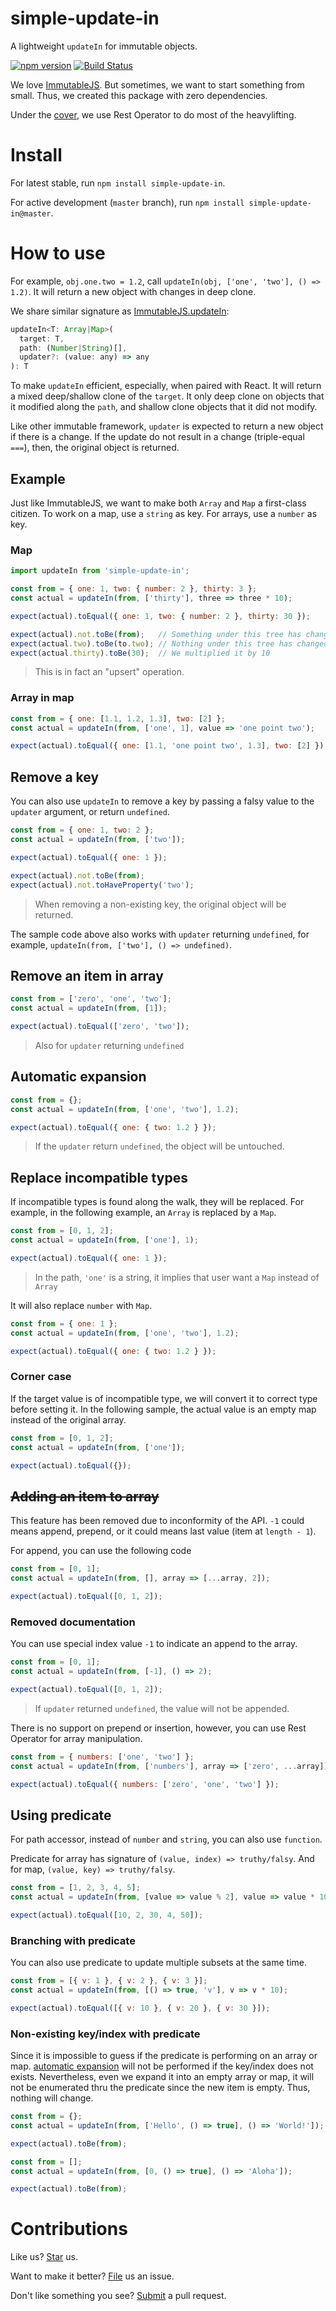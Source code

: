 # simple-update-in

A lightweight `updateIn` for immutable objects.

[![npm version](https://badge.fury.io/js/simple-update-in.svg)](https://badge.fury.io/js/simple-update-in) [![Build Status](https://travis-ci.org/compulim/simple-update-in.svg?branch=master)](https://travis-ci.org/compulim/simple-update-in)

We love [ImmutableJS](https://facebook.github.io/immutable-js). But sometimes, we want to start something from small. Thus, we created this package with zero dependencies.

Under the [cover](src/index.js), we use Rest Operator to do most of the heavylifting.

# Install

For latest stable, run `npm install simple-update-in`.

For active development (`master` branch), run `npm install simple-update-in@master`.

# How to use

For example, `obj.one.two = 1.2`, call `updateIn(obj, ['one', 'two'], () => 1.2)`. It will return a new object with changes in deep clone.

We share similar signature as [ImmutableJS.updateIn](https://facebook.github.io/immutable-js/docs/#/Map/updateIn):

```js
updateIn<T: Array|Map>(
  target: T,
  path: (Number|String)[],
  updater?: (value: any) => any
): T
```

To make `updateIn` efficient, especially, when paired with React. It will return a mixed deep/shallow clone of the `target`. It only deep clone on objects that it modified along the `path`, and shallow clone objects that it did not modify.

Like other immutable framework, `updater` is expected to return a new object if there is a change. If the update do not result in a change (triple-equal `===`), then, the original object is returned.

## Example

Just like ImmutableJS, we want to make both `Array` and `Map` a first-class citizen. To work on a map, use a `string` as key. For arrays, use a `number` as key.

### Map

```js
import updateIn from 'simple-update-in';

const from = { one: 1, two: { number: 2 }, thirty: 3 };
const actual = updateIn(from, ['thirty'], three => three * 10);

expect(actual).toEqual({ one: 1, two: { number: 2 }, thirty: 30 });

expect(actual).not.toBe(from);   // Something under this tree has changed
expect(actual.two).toBe(to.two); // Nothing under this tree has changed
expect(actual.thirty).toBe(30);  // We multiplied it by 10
```

> This is in fact an "upsert" operation.

### Array in map

```js
const from = { one: [1.1, 1.2, 1.3], two: [2] };
const actual = updateIn(from, ['one', 1], value => 'one point two');

expect(actual).toEqual({ one: [1.1, 'one point two', 1.3], two: [2] });
```

## Remove a key

You can also use `updateIn` to remove a key by passing a falsy value to the `updater` argument, or return `undefined`.

```js
const from = { one: 1, two: 2 };
const actual = updateIn(from, ['two']);

expect(actual).toEqual({ one: 1 });

expect(actual).not.toBe(from);
expect(actual).not.toHaveProperty('two');
```

> When removing a non-existing key, the original object will be returned.

The sample code above also works with `updater` returning `undefined`, for example, `updateIn(from, ['two'], () => undefined)`.

## Remove an item in array

```js
const from = ['zero', 'one', 'two'];
const actual = updateIn(from, [1]);

expect(actual).toEqual(['zero', 'two']);
```

> Also for `updater` returning `undefined`

## Automatic expansion

```js
const from = {};
const actual = updateIn(from, ['one', 'two'], 1.2);

expect(actual).toEqual({ one: { two: 1.2 } });
```

> If the `updater` return `undefined`, the object will be untouched.

## Replace incompatible types

If incompatible types is found along the walk, they will be replaced. For example, in the following example, an `Array` is replaced by a `Map`.

```js
const from = [0, 1, 2];
const actual = updateIn(from, ['one'], 1);

expect(actual).toEqual({ one: 1 });
```

> In the path, `'one'` is a string, it implies that user want a `Map` instead of `Array`

It will also replace `number` with `Map`.

```js
const from = { one: 1 };
const actual = updateIn(from, ['one', 'two'], 1.2);

expect(actual).toEqual({ one: { two: 1.2 } });
```

### Corner case

If the target value is of incompatible type, we will convert it to correct type before setting it. In the following sample, the actual value is an empty map instead of the original array.

```js
const from = [0, 1, 2];
const actual = updateIn(from, ['one']);

expect(actual).toEqual({});
```

## ~~Adding an item to array~~

This feature has been removed due to inconformity of the API. `-1` could means append, prepend, or it could means last value (item at `length - 1`).

For append, you can use the following code

```js
const from = [0, 1];
const actual = updateIn(from, [], array => [...array, 2]);

expect(actual).toEqual([0, 1, 2]);
```

### Removed documentation

You can use special index value `-1` to indicate an append to the array.

```js
const from = [0, 1];
const actual = updateIn(from, [-1], () => 2);

expect(actual).toEqual([0, 1, 2]);
```

> If `updater` returned `undefined`, the value will not be appended.

There is no support on prepend or insertion, however, you can use Rest Operator for array manipulation.

```js
const from = { numbers: ['one', 'two'] };
const actual = updateIn(from, ['numbers'], array => ['zero', ...array]);

expect(actual).toEqual({ numbers: ['zero', 'one', 'two'] });
```

## Using predicate

For path accessor, instead of `number` and `string`, you can also use `function`.

Predicate for array has signature of `(value, index) => truthy/falsy`. And for map, `(value, key) => truthy/falsy`.

```js
const from = [1, 2, 3, 4, 5];
const actual = updateIn(from, [value => value % 2], value => value * 10);

expect(actual).toEqual([10, 2, 30, 4, 50]);
```

### Branching with predicate

You can also use predicate to update multiple subsets at the same time.

```js
const from = [{ v: 1 }, { v: 2 }, { v: 3 }];
const actual = updateIn(from, [() => true, 'v'], v => v * 10);

expect(actual).toEqual([{ v: 10 }, { v: 20 }, { v: 30 }]);
```

### Non-existing key/index with predicate

Since it is impossible to guess if the predicate is performing on an array or map. [automatic expansion](#automatic-expansion) will not be performed if the key/index does not exists. Nevertheless, even we expand it into an empty array or map, it will not be enumerated thru the predicate since the new item is empty. Thus, nothing will change.

```js
const from = {};
const actual = updateIn(from, ['Hello', () => true], () => 'World!']);

expect(actual).toBe(from);
```

```js
const from = [];
const actual = updateIn(from, [0, () => true], () => 'Aloha']);

expect(actual).toBe(from);
```

# Contributions

Like us? [Star](https://github.com/compulim/simple-update-in/stargazers) us.

Want to make it better? [File](https://github.com/compulim/simple-update-in/issues) us an issue.

Don't like something you see? [Submit](https://github.com/compulim/simple-update-in/pulls) a pull request.
